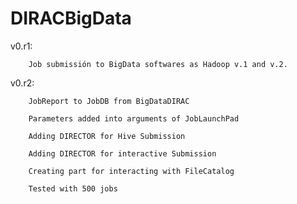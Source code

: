 DIRACBigData
============

v0.r1:  

        Job submissión to BigData softwares as Hadoop v.1 and v.2.

v0.r2:  

        JobReport to JobDB from BigDataDIRAC
        
        Parameters added into arguments of JobLaunchPad
        
        Adding DIRECTOR for Hive Submission
        
        Adding DIRECTOR for interactive Submission
        
        Creating part for interacting with FileCatalog
        
        Tested with 500 jobs
